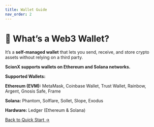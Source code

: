 ```yaml
---
title: Wallet Guide
nav_order: 2
---
```


# 🔐 What’s a Web3 Wallet?

It’s a **self-managed wallet** that lets you send, receive, and store crypto assets without relying on a third party.

**ScionX supports wallets on Ethereum and Solana networks.**

**Supported Wallets:**

**Ethereum (EVM):** MetaMask, Coinbase Wallet, Trust Wallet, Rainbow, Argent, Gnosis Safe, Frame

**Solana:** Phantom, Solflare, Sollet, Slope, Exodus

**Hardware:** Ledger (Ethereum & Solana)

[Back to Quick Start →](/)